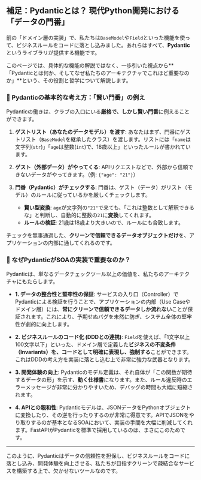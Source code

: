 ## 補足：Pydanticとは？ 現代Python開発における「データの門番」

前の「ドメイン層の実装」で、私たちは`BaseModel`や`Field`といった機能を使って、ビジネスルールをコードに落とし込みました。あれらはすべて、**Pydantic**というライブラリが提供する機能です。

このページでは、具体的な機能の解説ではなく、一歩引いた視点から**「Pydanticとは何か、そしてなぜ私たちのアーキテクチャでこれほど重要なのか」**という、その役割と哲学について解説します。

### 🛂 Pydanticの基本的な考え方：「賢い門番」の例え

Pydanticの働きは、クラブの入口にいる**厳格で、しかし賢い門番**に例えることができます。

1.  **ゲストリスト（あなたのデータモデル）を渡す**:
    あなたはまず、門番にゲストリスト（`BaseModel`を継承したクラス）を渡します。リストには「`name`は文字列(`str`)」「`age`は整数(`int`)で、18歳以上」といったルールが書かれています。

2.  **ゲスト（外部データ）がやってくる**:
    APIリクエストなどで、外部から信頼できないデータがやってきます。（例: `{"age": "21"}`）

3.  **門番（Pydantic）がチェックする**:
    門番は、ゲスト（データ）がリスト（モデル）のルールに従っているかを厳しくチェックします。
    * **賢い型変換**: `age`が文字列の`"21"`で来ても、「これは整数として解釈できるな」と判断し、自動的に整数の`21`に**変換**してくれます。
    * **ルールの検証**: 21歳は18歳より大きいので、ルールにも合致します。

チェックを無事通過した、**クリーンで信頼できるデータオブジェクトだけ**を、アプリケーションの内部に通してくれるのです。



### 🛂 なぜPydanticがSOAの実装で重要なのか？

Pydanticは、単なるデータチェックツール以上の価値を、私たちのアーキテクチャにもたらします。

* **1. データの整合性と堅牢性の保証**:
    サービスの入り口（Controller）でPydanticによる検証を行うことで、アプリケーションの内部（Use Caseやドメイン層）には、**常にクリーンで信頼できるデータしか流れない**ことが保証されます。これにより、予期せぬバグを未然に防ぎ、システム全体の堅牢性が劇的に向上します。

* **2. ビジネスルールのコード化 (DDDとの連携)**:
    `Field`を使えば、「1文字以上100文字以下」といった、ドメイン層で定義した**ビジネスの不変条件（Invariants）を、コードとして明確に表現し、強制する**ことができます。これはDDDの考え方を実装に落とし込む上で非常に強力な武器となります。

* **3. 開発体験の向上**:
    Pydanticのモデル定義は、それ自体が「この関数が期待するデータの形」を示す、**動く仕様書**になります。また、ルール違反時のエラーメッセージが非常に分かりやすいため、デバッグの時間も大幅に短縮されます。

* **4. APIとの親和性**:
    Pydanticモデルは、JSONデータをPythonオブジェクトに変換したり、その逆を行ったりするのが非常に得意です。APIでJSONをやり取りするのが基本となるSOAにおいて、実装の手間を大幅に削減してくれます。FastAPIがPydanticを標準で採用しているのは、まさにこのためです。

---
このように、Pydanticはデータの信頼性を担保し、ビジネスルールをコードに落とし込み、開発体験を向上させる、私たちが目指すクリーンで疎結合なサービスを構築する上で、欠かせないツールなのです。
